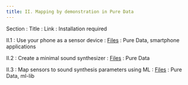 ```yaml
---
title: II. Mapping by demonstration in Pure Data
---
```


Section
: Title
  : Link
    : Installation required

II.1
: Use your phone as a sensor device
  : [Files](#)
    : Pure Data, smartphone applications

II.2
: Create a minimal sound synthesizer
  : [Files](#)
    : Pure Data

II.3
: Map sensors to sound synthesis parameters using ML
  : [Files](#)
    : Pure Data, ml-lib